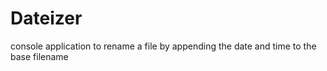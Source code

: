 Dateizer
========

console application to rename a file by appending the date and time to the base filename
